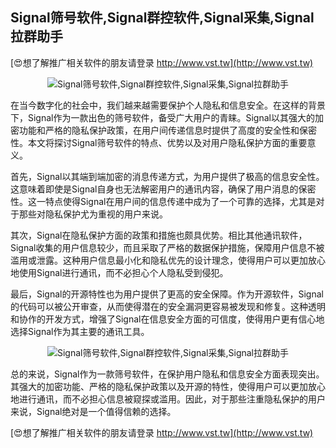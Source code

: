 ## **Signal筛号软件,Signal群控软件,Signal采集,Signal拉群助手**

[😍想了解推广相关软件的朋友请登录 http://www.vst.tw](http://www.vst.tw)

 <center><img src="https://vst.tw/MP4/tuiguang/png/3.png" alt="Signal筛号软件,Signal群控软件,Signal采集,Signal拉群助手"></center>

在当今数字化的社会中，我们越来越需要保护个人隐私和信息安全。在这样的背景下，Signal作为一款出色的筛号软件，备受广大用户的青睐。Signal以其强大的加密功能和严格的隐私保护政策，在用户间传递信息时提供了高度的安全性和保密性。本文将探讨Signal筛号软件的特点、优势以及对用户隐私保护方面的重要意义。

首先，Signal以其端到端加密的消息传递方式，为用户提供了极高的信息安全性。这意味着即使是Signal自身也无法解密用户的通讯内容，确保了用户消息的保密性。这一特点使得Signal在用户间的信息传递中成为了一个可靠的选择，尤其是对于那些对隐私保护尤为重视的用户来说。

其次，Signal在隐私保护方面的政策和措施也颇具优势。相比其他通讯软件，Signal收集的用户信息较少，而且采取了严格的数据保护措施，保障用户信息不被滥用或泄露。这种用户信息最小化和隐私优先的设计理念，使得用户可以更加放心地使用Signal进行通讯，而不必担心个人隐私受到侵犯。

最后，Signal的开源特性也为用户提供了更高的安全保障。作为开源软件，Signal的代码可以被公开审查，从而使得潜在的安全漏洞更容易被发现和修复。这种透明和协作的开发方式，增强了Signal在信息安全方面的可信度，使得用户更有信心地选择Signal作为其主要的通讯工具。

 <center><img src="https://vst.tw/MP4/tuiguang/png/1.png" alt="Signal筛号软件,Signal群控软件,Signal采集,Signal拉群助手"></center>

总的来说，Signal作为一款筛号软件，在保护用户隐私和信息安全方面表现突出。其强大的加密功能、严格的隐私保护政策以及开源的特性，使得用户可以更加放心地进行通讯，而不必担心信息被窥探或滥用。因此，对于那些注重隐私保护的用户来说，Signal绝对是一个值得信赖的选择。

[😍想了解推广相关软件的朋友请登录 http://www.vst.tw](http://www.vst.tw)



